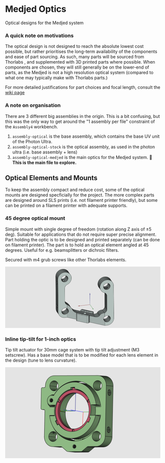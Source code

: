 # Medjed Optics

Optical designs for the Medjed system

### A quick note on motivations

The optical design is not designed to reach the absolute lowest cost possible, but rather prioritises the long-term availability of the components and ease of part sourcing. As such, many parts will be sourced from Thorlabs , and supplemented with 3D printed parts where possible. When components are chosen, they will still generally be on the lower-end of parts, as the Medjed is not a high resolution optical system (compared to what one may typically make with Thorlabs parts.)

For more detailed justifications for part choices and focal length, consult the [wiki page](../../Medjed.wiki/optics.md)

### A note on organisation

There are 3 different big assemblies in the origin. This is a bit confusing, but this was the only way to get around the "1 assembly per file" constraint of the `Assembly4` workbench. 

1. `assembly-optical` is the base assembly, which contains the base UV unit of the Photon Ultra.
2. `assembly-optical-stock` is the optical assembly, as used in the photon ultra (i.e. base assembly + lens)
3. `assembly-optical-medjed` is the main optics for the Medjed system.  **🔎 This is the main file to explore.**

## Optical Elements and Mounts

To keep the assembly compact and reduce cost, some of the optical mounts are designed specficially for the project. The more complex parts are designed around SLS prints (i.e. not filament printer friendly), but some can be printed on a filament printer with adequate supports.

### 45 degree optical mount

Simple mount with single degree of freedom (rotation along Z axis of ±5 deg). Suitable for applications that do not require super precise alignment. Part holding the optic is to be designed and printed separately (can be done on filament printer). The part is to hold an optical element angled at 45 degrees. Useful for e.g. beamsplitters or dichroic filters.

Secured with m4 grub screws like other Thorlabs elements.

![45 degree cagebracket overview image](previews/45deg_cagebracket.png)

### Inline tip-tilt for 1-inch optics

Tip tilt actuator for 30mm cage system with tip tilt adjustment (M3 setscrew). Has a base model that is to be modified for each lens element in the design (tune to lens curvature).

![](previews/cage_inline_tip-tilt.PNG)

